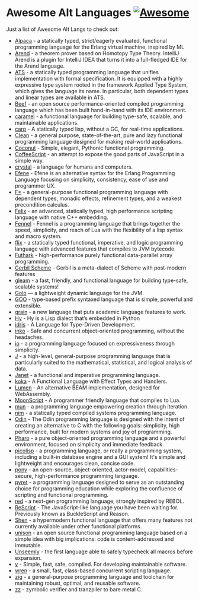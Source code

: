 # Awesome Alt Languages [![Awesome](https://cdn.rawgit.com/sindresorhus/awesome/d7305f38d29fed78fa85652e3a63e154dd8e8829/media/badge.svg)](https://github.com/sindresorhus/awesome)

Just a list of Awesome Alt Langs to check out:
* [Alpaca](https://github.com/alpaca-lang/alpaca) - a statically typed, strict/eagerly evaluated, functional programming language for the Erlang virtual machine, inspired by ML
* [Arend](https://arend-lang.github.io/) - a theorem prover based on Homotopy Type Theory. IntelliJ Arend is a plugin for IntelliJ IDEA that turns it into a full-fledged IDE for the Arend language.
* [ATS](http://www.ats-lang.org/) - a statically typed programming language that unifies implementation with formal specification. It is equipped with a highly expressive type system rooted in the framework Applied Type System, which gives the language its name. In particular, both dependent types and linear types are available in ATS.
* [Beef](https://www.beeflang.org/) - an open source performance-oriented compiled programming language which has been built hand-in-hand with its IDE environment.
* [caramel](https://caramel.run) - a functional language for building type-safe, scalable, and maintainable applications.
* [carp](https://github.com/carp-lang/Carp) - A statically typed lisp, without a GC, for real-time applications.
* [Clean](https://clean.cs.ru.nl/Clean) - a general purpose, state-of-the-art, pure and lazy functional programming language designed for making real-world applications.
* [Coconut](http://coconut-lang.org/) - Simple, elegant, Pythonic functional programming.
* [CoffeeScript](https://coffeescript.org/) - an attempt to expose the good parts of JavaScript in a simple way.
* [crystal](https://crystal-lang.org/) - a language for humans and computers.
* [Efene](https://efene.org/) - Efene is an alternative syntax for the Erlang Programming Language focusing on simplicity, consistency, ease of use and programmer UX.
* [F*](https://www.fstar-lang.org/) - a general-purpose functional programming language with dependent types, monadic effects, refinement types, and a weakest precondition calculus.
* [Felix](http://felix-lang.github.io/felix/) -  an advanced, statically typed, high performance scripting language with native C++ embedding.
* [Fennel](https://fennel-lang.org) - Fennel is a programming language that brings together the speed, simplicity, and reach of Lua with the flexibility of a lisp syntax and macro system.
* [flix](https://flix.dev/) - a statically typed functional, imperative, and logic programming language with advanced features that compiles to JVM bytecode.
* [Futhark](https://futhark-lang.org/) - high-performance purely functional data-parallel array programming.
* [Gerbil Scheme](https://cons.io/) - Gerbil is a meta-dialect of Scheme with post-modern features
* [gleam](https://gleam.run/) - a fast, friendly, and functional language for building type-safe, scalable systems!
* [Golo](https://golo-lang.org/) — a lightweight dynamic language for the JVM.
* [GOO](https://googoogaga.github.io/) - type-based prefix syntaxed language that is simple, powerful and extensible.
* [grain](https://grain-lang.org) - a new language that puts academic language features to work.
* [Hy](https://docs.hylang.org/en/stable/) - Hy is a Lisp dialect that’s embedded in Python
* [idris](https://www.idris-lang.org/) - A Language for Type-Driven Development.
* [inko](https://inko-lang.org) - Safe and concurrent object-oriented programming, without the headaches.
* [io](https://iolanguage.org) - a programming language focused on expressiveness through simplicity.
* [J](https://www.jsoftware.com/) - a high-level, general-purpose programming language that is particularly suited to the mathematical, statistical, and logical analysis of data.
* [Janet](https://janet-lang.org) - a functional and imperative programming language.
* [koka](https://koka-lang.github.io/koka/doc/index.html) - A Functional Language with Effect Types and Handlers.
* [Lumen](https://github.com/lumen/lumen) - An alternative BEAM implementation, designed for WebAssembly.
* [MoonScript](https://moonscript.org) - A programmer friendly language that compiles to Lua.
* [mun](https://mun-lang.org/) - a programming language empowering creation through iteration.
* [nim](https://nim-lang.org/) - a statically typed compiled systems programming language.
* [Odin](https://odin-lang.org/) - The Odin programming language is designed with the intent of creating an alternative to C with the following goals: simplicity, high performance, built for modern systems and joy of programming.
* [Pharo](https://pharo.org) - a pure object-oriented programming language and a powerful environment, focused on simplicity and immediate feedback.
* [picolisp](https://picolisp.com) - a programming language, or really a programming system, including a built-in database engine and a GUI system! It's simple and lightweight and encourages clean, concise code.
* [pony](https://www.ponylang.io/) - an open-source, object-oriented, actor-model, capabilities-secure, high-performance programming language.
* [pyret](https://pyret.org) - a programming language designed to serve as an outstanding choice for programming education while exploring the confluence of scripting and functional programming.
* [red](https://www.red-lang.org/) - a next-gen programming language, strongly inspired by REBOL.
* [ReScript](https://rescript-lang.org/) - The JavaScript-like language you have been waiting for. Previously known as BuckleScript and Reason.
* [Shen](http://shenlanguage.org/) - a hypermodern functional language that offers many features not currently available under other functional platforms.
* [unison](https://www.unisonweb.org/) -  an open source functional programming language based on a simple idea with big implications: code is content-addressed and immutable.
* [Unseemly](https://unseemly.github.io/) - the first language able to safely typecheck all macros before expansion.
* [v](https://vlang.io) - Simple, fast, safe, compiled. For developing maintainable software.
* [wren](https://wren.io/) - a small, fast, class-based concurrent scripting language.
* [zig](https://ziglang.org/) - a general-purpose programming language and toolchain for maintaining robust, optimal, and reusable software.
* [zz](https://github.com/zetzit/zz) - zymbolic verifier and tranzpiler to bare metal C.
